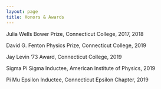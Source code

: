 ```yaml
---
layout: page
title: Honors & Awards
---
```

Julia Wells Bower Prize, Connecticut College, 2017, 2018

David G. Fenton Physics Prize, Connecticut College, 2019

Jay Levin ’73 Award, Connecticut College, 2019

Sigma Pi Sigma Inductee, American Institute of Physics, 2019

Pi Mu Epsilon Inductee, Connecticut Epsilon Chapter, 2019
